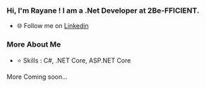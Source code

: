 ### Hi, I'm Rayane ! I am a .Net Developer at 2Be-FFICIENT.

- ️:globe_with_meridians:	 Follow me on [Linkedin](https://www.linkedin.com/in/rayanechelghaf/)

### More About Me

- :star:	Skills : C#, .NET Core, ASP.NET Core

More Coming soon...
